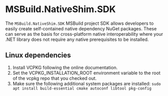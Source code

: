 # MSBuild.NativeShim.SDK

The `MSBuild.NativeShim.SDK` MSBuild project SDK allows developers to easily create self-contained native dependency NuGet packages. These can serve as the basis for cross-platform native interoperability where your .NET library does not require any native prerequisites to be installed.

## Linux dependencies

1. Install VCPKG following the online documentation.
2. Set the VCPKG_INSTALLATION_ROOT environment variable to the root of the vcpkg repo that you checked out.
3. Make sure the following additional system packages are installed:
`sudo apt install build-essential cmake autoconf libtool pkg-config`
